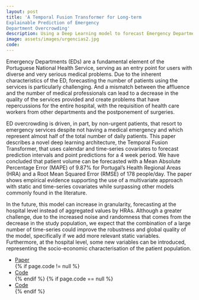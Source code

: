 ```yaml
---
layout: post
title: 'A Temporal Fusion Transformer for Long-term
Explainable Prediction of Emergency
Department Overcrowding'
description: Using a Deep Learning model to forecast Emergency Departments affluence in Portugal
image: assets/images/urgencias2.jpg
code:
---
```


Emergency Departments (EDs) are a fundamental element of the Portuguese National Health Service, serving as an entry point for users with diverse and very serious medical problems. Due to the inherent characteristics of the ED, forecasting the number of patients using the services is particularly challenging. And a mismatch between the affluence and the number of medical professionals can lead to a decrease in the quality of the services provided and create problems that have repercussions for the entire hospital, with the requisition of health care workers from other departments and the postponement of surgeries.

ED overcrowding is driven, in part, by non-urgent patients, that resort to emergency services despite not having a medical emergency and which represent almost half of the total number of daily patients. This paper describes a novel deep learning architecture, the Temporal Fusion Transformer, that uses calendar and time-series covariates to forecast prediction intervals and point predictions for a 4 week period. We have concluded that patient volume can be forecasted with a Mean Absolute Percentage Error (MAPE) of 9.87%  for Portugal’s Health Regional Areas (HRA) and a Root Mean Squared Error (RMSE) of 178 people/day. The paper shows empirical evidence supporting the use of a multivariate approach with static and time-series covariates while surpassing other models commonly found in the literature.

In the future, this model can increase in granularity, forecasting at the hospital level instead of aggregated values by HRAs. Although a greater challenge, due to the increased noise and randomness that comes from the decrease in the study population, we expect that the combination of a large number of time-series could improve the robustness and global quality of the model, specifically if we add more relevant static variables. Furthermore, at the hospital level, some new variables can be introduced, representing the socio-economic characterisation of the patient population.

<ul class="actions fit">
						<li><a href= "https://arxiv.org/abs/2207.00610?context=cs" class="button special fit">Paper</a></li>
						{% if page.code != null %}
						<li><a href="#" class="button fit">Code</a></li>
						{% endif %}
						{% if page.code == null %}
						<li><a href="#" class=" button fit disabled">Code</a></li>
						{% endif %}
						</ul>

<!--<sub>Image from ''Urgências do Hospital S. João do Porto'' © David Tiago/Global Imagens</sub> -->
